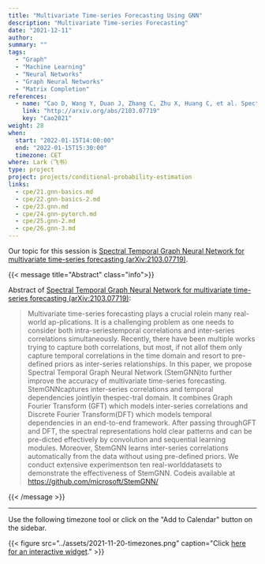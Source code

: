 ```yaml
---
title: "Multivariate Time-series Forecasting Using GNN"
description: "Multivariate Time-series Forecasting"
date: "2021-12-11"
author:
summary: ""
tags:
  - "Graph"
  - "Machine Learning"
  - "Neural Networks"
  - "Graph Neural Networks"
  - "Matrix Completion"
references:
  - name: "Cao D, Wang Y, Duan J, Zhang C, Zhu X, Huang C, et al. Spectral Temporal Graph Neural Network for multivariate time-series forecasting. arXiv [cs.LG]. 2021. Available: http://arxiv.org/abs/2103.07719"
    link: "http://arxiv.org/abs/2103.07719"
    key: "Cao2021"
weight: 28
when:
  start: "2022-01-15T14:00:00"
  end: "2022-01-15T15:30:00"
  timezone: CET
where: Lark（飞书）
type: project
project: projects/conditional-probability-estimation
links:
  - cpe/21.gnn-basics.md
  - cpe/22.gnn-basics-2.md
  - cpe/23.gnn.md
  - cpe/24.gnn-pytorch.md
  - cpe/25.gnn-2.md
  - cpe/26.gnn-3.md
---
```


Our topic for this session is [Spectral Temporal Graph Neural Network for multivariate time-series forecasting (arXiv:2103.07719)](https://arxiv.org/abs/2103.07719).

{{< message title="Abstract" class="info">}}

Abstract of [Spectral Temporal Graph Neural Network for multivariate time-series forecasting (arXiv:2103.07719)](https://arxiv.org/abs/2103.07719):

> Multivariate time-series forecasting plays a crucial rolein many real-world ap-plications. It is a challenging problem as one needs to consider both intra-seriestemporal correlations and inter-series correlations simultaneously. Recently, there have been multiple works trying to capture both correlations, but most, if not allof them only capture temporal correlations in the time domain and resort to pre-defined priors as inter-series relationships. In this paper, we propose Spectral Temporal Graph Neural Network (StemGNN)to further improve the accuracy of multivariate time-series forecasting. StemGNNcaptures inter-series correlations and temporal dependencies jointlyin thespec-tral domain.   It combines Graph Fourier Transform (GFT) which models inter-series correlations and Discrete Fourier Transform(DFT) which models temporal dependencies in an end-to-end framework.  After passing throughGFT and DFT, the spectral representations hold clear patterns and can be pre-dicted effectively by convolution and sequential learning modules.  Moreover, StemGNN learns inter-series correlations automatically from the data without using pre-defined priors. We conduct extensive experimentson ten real-worlddatasets to demonstrate the effectiveness of StemGNN. Codeis available at https://github.com/microsoft/StemGNN/

{{< /message >}}



---

Use the following timezone tool or click on the "Add to Calendar" button on the sidebar.

{{< figure src="../assets/2021-11-20-timezones.png" caption="Click [here for an interactive widget](https://www.worldtimebuddy.com/?qm=1&lid=1816670,2950159,5,8&h=1816670&date=2021-11-20&sln=21-22.5&hf=1)." >}}



[^matrix_completion_wiki]: {{< cite key="matrix_completion_wiki" >}}